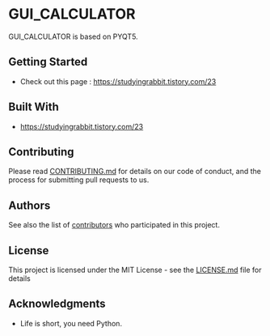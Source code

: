 # GUI_CALCULATOR

GUI_CALCULATOR is based on PYQT5.

## Getting Started

* Check out this page :
https://studyingrabbit.tistory.com/23

## Built With

* https://studyingrabbit.tistory.com/23

## Contributing

Please read [CONTRIBUTING.md](https://github.com/Chisu-Park/gui_calculator/blob/main/CONTRIBUTING.md) for details on our code of conduct, and the process for submitting pull requests to us.

## Authors

See also the list of [contributors](https://github.com/Chisu-Park/gui_calculator/blob/main/CONTRIBUTING.md) who participated in this project.

## License

This project is licensed under the MIT License - see the [LICENSE.md](https://github.com/Chisu-Park/gui_calculator/blob/main/LICENSE.md) file for details

## Acknowledgments

* Life is short, you need Python.
